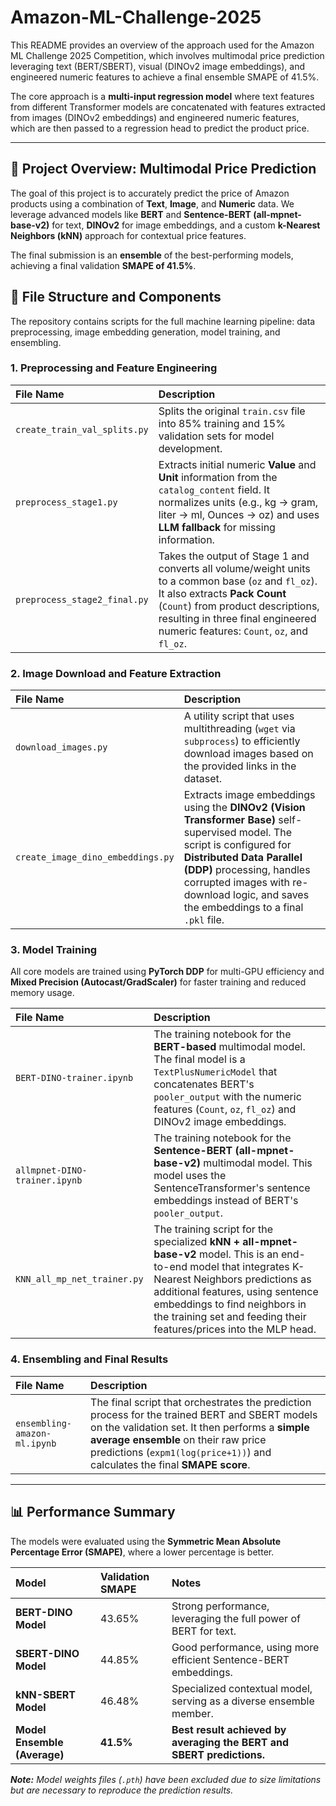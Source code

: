 # Amazon-ML-Challenge-2025
This README provides an overview of the approach used for the Amazon ML Challenge 2025 Competition, which involves multimodal price prediction leveraging text (BERT/SBERT), visual (DINOv2 image embeddings), and engineered numeric features to achieve a final ensemble SMAPE of 41.5%.

The core approach is a **multi-input regression model** where text features from different Transformer models are concatenated with features extracted from images (DINOv2 embeddings) and engineered numeric features, which are then passed to a regression head to predict the product price.

---

## 🚀 Project Overview: Multimodal Price Prediction

The goal of this project is to accurately predict the price of Amazon products using a combination of **Text**, **Image**, and **Numeric** data. We leverage advanced models like **BERT** and **Sentence-BERT (all-mpnet-base-v2)** for text, **DINOv2** for image embeddings, and a custom **k-Nearest Neighbors (kNN)** approach for contextual price features.

The final submission is an **ensemble** of the best-performing models, achieving a final validation **SMAPE of 41.5%**.

## 📁 File Structure and Components

The repository contains scripts for the full machine learning pipeline: data preprocessing, image embedding generation, model training, and ensembling.

### 1. Preprocessing and Feature Engineering

| File Name | Description |
| :--- | :--- |
| `create_train_val_splits.py` | Splits the original `train.csv` file into 85% training and 15% validation sets for model development. |
| `preprocess_stage1.py` | Extracts initial numeric **Value** and **Unit** information from the `catalog_content` field. It normalizes units (e.g., kg $\to$ gram, liter $\to$ ml, Ounces $\to$ oz) and uses **LLM fallback** for missing information. |
| `preprocess_stage2_final.py` | Takes the output of Stage 1 and converts all volume/weight units to a common base (`oz` and `fl_oz`). It also extracts **Pack Count** (`Count`) from product descriptions, resulting in three final engineered numeric features: `Count`, `oz`, and `fl_oz`. |

### 2. Image Download and Feature Extraction

| File Name | Description |
| :--- | :--- |
| `download_images.py` | A utility script that uses multithreading (`wget` via `subprocess`) to efficiently download images based on the provided links in the dataset. |
| `create_image_dino_embeddings.py` | Extracts image embeddings using the **DINOv2 (Vision Transformer Base)** self-supervised model. The script is configured for **Distributed Data Parallel (DDP)** processing, handles corrupted images with re-download logic, and saves the embeddings to a final `.pkl` file. |

### 3. Model Training

All core models are trained using **PyTorch DDP** for multi-GPU efficiency and **Mixed Precision (Autocast/GradScaler)** for faster training and reduced memory usage.

| File Name | Description |
| :--- | :--- |
| `BERT-DINO-trainer.ipynb` | The training notebook for the **BERT-based** multimodal model. The final model is a `TextPlusNumericModel` that concatenates BERT's `pooler_output` with the numeric features (`Count`, `oz`, `fl_oz`) and DINOv2 image embeddings. |
| `allmpnet-DINO-trainer.ipynb` | The training notebook for the **Sentence-BERT (all-mpnet-base-v2)** multimodal model. This model uses the SentenceTransformer's sentence embeddings instead of BERT's `pooler_output`. |
| `KNN_all_mp_net_trainer.py` | The training script for the specialized **kNN + all-mpnet-base-v2** model. This is an end-to-end model that integrates K-Nearest Neighbors predictions as additional features, using sentence embeddings to find neighbors in the training set and feeding their features/prices into the MLP head. |

### 4. Ensembling and Final Results

| File Name | Description |
| :--- | :--- |
| `ensembling-amazon-ml.ipynb` | The final script that orchestrates the prediction process for the trained BERT and SBERT models on the validation set. It then performs a **simple average ensemble** on their raw price predictions (`expm1(log(price+1))`) and calculates the final **SMAPE score**. |

---

## 📊 Performance Summary

The models were evaluated using the **Symmetric Mean Absolute Percentage Error (SMAPE)**, where a lower percentage is better.

| Model | Validation SMAPE | Notes |
| :--- | :--- | :--- |
| **BERT-DINO Model** | 43.65% | Strong performance, leveraging the full power of BERT for text. |
| **SBERT-DINO Model** | 44.85% | Good performance, using more efficient Sentence-BERT embeddings. |
| **kNN-SBERT Model** | 46.48% | Specialized contextual model, serving as a diverse ensemble member. |
| **Model Ensemble (Average)** | **41.5%** | **Best result achieved by averaging the BERT and SBERT predictions.** |

***Note:*** *Model weights files (`.pth`) have been excluded due to size limitations but are necessary to reproduce the prediction results.*
